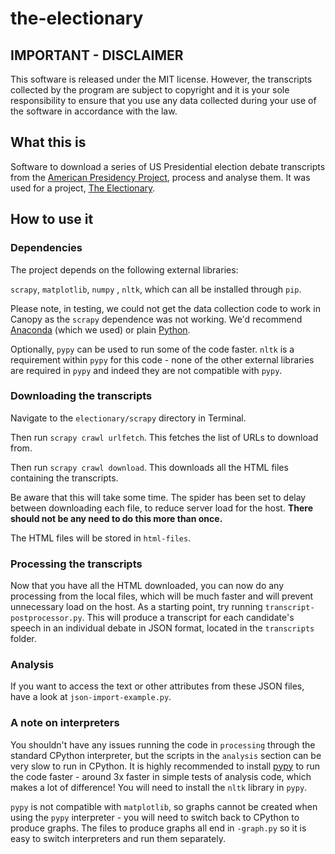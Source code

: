 # the-electionary

## IMPORTANT - DISCLAIMER

This software is released under the MIT license. However, the transcripts collected by the program are subject to copyright and it is your sole responsibility to ensure that you use any data collected during your use of the software in accordance with the law.

## What this is

Software to download a series of US Presidential election debate transcripts from the [American Presidency Project](http://presidency.ucsb.edu/debates.php), process and analyse them. It was used for a project, [The Electionary](https://theelectionary.wordpress.com).

## How to use it

### Dependencies

The project depends on the following external libraries:

`scrapy`, `matplotlib`, `numpy` , `nltk`, which can all be installed through `pip`.

Please note, in testing, we could not get the data collection code to work in Canopy as the `scrapy` dependence was not working. We'd recommend <a href="https://www.continuum.io/downloads">Anaconda</a> (which we used) or plain <a href="https://www.python.org/downloads/">Python</a>.

Optionally, `pypy` can be used to run some of the code faster. `nltk` is a requirement within `pypy` for this code - none of the other external libraries are required in `pypy` and indeed they are not compatible with `pypy`.

### Downloading the transcripts

Navigate to the `electionary/scrapy` directory in Terminal.

Then run `scrapy crawl urlfetch`. This fetches the list of URLs to download from.

Then run `scrapy crawl download`. This downloads all the HTML files containing the transcripts.

Be aware that this will take some time. The spider has been set to delay between downloading each file, to reduce server load for the host.
**There should not be any need to do this more than once.**

The HTML files will be stored in `html-files`. 
 
### Processing the transcripts

Now that you have all the HTML downloaded, you can now do any processing from the local files, which will be much faster and will prevent unnecessary load on the host.
As a starting point, try running `transcript-postprocessor.py`.
This will produce a transcript for each candidate's speech in an individual debate in JSON format, located in the `transcripts` folder.

### Analysis

If you want to access the text or other attributes from these JSON files, have a look at `json-import-example.py`.

### A note on interpreters

You shouldn't have any issues running the code in `processing` through the standard CPython interpreter, but the scripts in the `analysis` section can be very slow to run in CPython. It is highly recommended to install [pypy](http://pypy.org) to run the code faster - around 3x faster in simple tests of analysis code, which makes a lot of difference! You will need to install the `nltk` library in `pypy`.

`pypy` is not compatible with `matplotlib`, so graphs cannot be created when using the `pypy` interpreter - you will need to switch back to CPython to produce graphs. The files to produce graphs all end in `-graph.py` so it is easy to switch interpreters and run them separately.